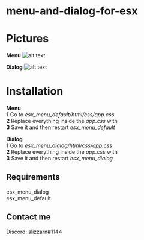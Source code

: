 # menu-and-dialog-for-esx

# Pictures

**Menu**
![alt text](https://i.gyazo.com/cc2cd034b7320437cc28fdb7c5d9b9a2.png)


**Dialog**
![alt text](https://i.gyazo.com/bbd10ce9f0bcf1e975576fe0e6da3a2f.png)

# Installation
**Menu**<br />
**1** Go to *esx_menu_default/html/css/app.css*<br />
**2** Replace everything inside the *app.css* with<br />
**3** Save it and then restart *esx_menu_default*

**Dialog**<br />
**1** Go to *esx_menu_dialog/html/css/app.css*<br />
**2** Replace everything inside the *app.css* with<br />
**3** Save it and then restart *esx_menu_dialog*

## Requirements
esx_menu_dialog<br />
esx_menu_default

## Contact me
Discord: slizzarn#1144
